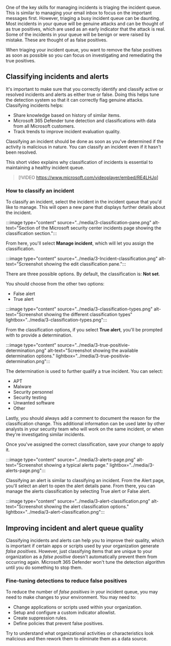One of the key skills for managing incidents is triaging the incident queue. This is similar to managing your email inbox to focus on the important messages first. However, triaging a busy incident queue can be daunting. Most incidents in your queue will be genuine attacks and can be thought of as true positives, which are used as an early indicator that the attack is real. Some of the incidents in your queue will be benign or were raised by mistake. These are thought of as false positives. 

When triaging your incident queue, you want to remove the false positives as soon as possible so you can focus on investigating and remediating the true positives.

## Classifying incidents and alerts

It's important to make sure that you correctly identify and classify active or resolved incidents and alerts as either true or false. Doing this helps tune the detection system so that it can correctly flag genuine attacks. Classifying incidents helps:

- Share knowledge based on history of similar items.
- Microsoft 365 Defender tune detection and classifications with data from all Microsoft customers.
- Track trends to improve incident evaluation quality.

Classifying an incident should be done as soon as you've determined if the activity is malicious in nature. You can classify an incident even if it hasn't been resolved.

This short video explains why classification of incidents is essential to maintaining a healthy incident queue.

> [!VIDEO https://www.microsoft.com/videoplayer/embed/RE4LHJq]

### How to classify an incident

To classify an incident, select the incident in the incident queue that you'd like to manage. This will open a new pane that displays further details about the incident.

:::image type="content" source="../media/3-classification-pane.png" alt-text="Section of the Microsoft security center incidents page showing the classification section.":::

From here, you'll select **Manage incident**, which will let you assign the classification.

:::image type="content" source="../media/3-Incident-classification.png" alt-text="Screenshot showing the edit classification pane.":::

There are three possible options. By default, the classification is: **Not set**.

You should choose from the other two options:

- False alert
- True alert

:::image type="content" source="../media/3-classification-types.png" alt-text="Screenshot showing the different classification types" lightbox="../media/3-classification-types.png":::

From the classification options, if you select **True alert**, you'll be prompted with to provide a determination.

:::image type="content" source="../media/3-true-positivie-determination.png" alt-text="Screenshot showing the available determination options." lightbox="../media/3-true-positivie-determination.png":::

The determination is used to further qualify a true incident. You can select:

- APT
- Malware
- Security personnel
- Security testing
- Unwanted software
- Other

Lastly, you should always add a comment to document the reason for the classification change. This additional information can be used later by other analysts in your security team who will work on the same incident, or when they're investigating similar incidents.

Once you've assigned the correct classification, save your change to apply it.

:::image type="content" source="../media/3-alerts-page.png" alt-text="Screenshot showing a typical alerts page." lightbox="../media/3-alerts-page.png":::

Classifying an alert is similar to classifying an incident. From the Alert page, you'll select an alert to open the alert details pane. From there, you can manage the alerts classification by selecting True alert or False alert.

:::image type="content" source="../media/3-alert-classification.png" alt-text="Screenshot showing the alert classification options." lightbox="../media/3-alert-classification.png":::

## Improving incident and alert queue quality

Classifying incidents and alerts can help you to improve their quality, which is important if certain apps or scripts used by your organization generate _false positives_. However, just classifying items that are unique to your organization as a _false positive_ doesn't automatically prevent them from occurring again. Microsoft 365 Defender won't tune the detection algorithm until you do something to stop them.

### Fine-tuning detections to reduce false positives

To reduce the number of _false positives_ in your incident queue, you may need to make changes to your environment. You may need to:

- Change applications or scripts used within your organization.
- Setup and configure a custom indicator allowlist.
- Create suppression rules.
- Define policies that prevent false positives.

Try to understand what organizational activities or characteristics look malicious and then rework them to eliminate them as a data source.
